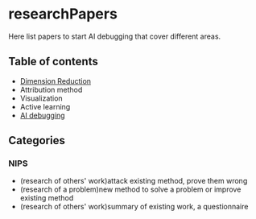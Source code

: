 # researchPapers

Here list papers to start AI debugging that cover different areas.

## Table of contents
- [Dimension Reduction](dimensionality_reduction.md)
- Attribution method
- Visualization
- Active learning
- [AI debugging](ai_debugging.md)

## Categories

### NIPS

- (research of others' work)attack existing method, prove them wrong
- (research of a problem)new method to solve a problem or improve existing method
- (research of others' work)summary of existing work, a questionnaire 

